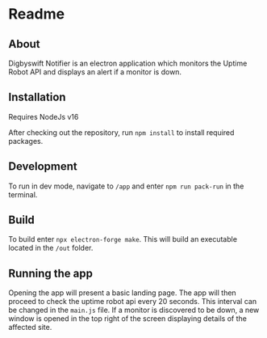 # Readme

## About

Digbyswift Notifier is an electron application which monitors the Uptime Robot API and displays an alert if a monitor is down.

## Installation

Requires NodeJs v16

After checking out the repository, run `npm install` to install required packages.

## Development

To run in dev mode, navigate to `/app` and enter `npm run pack-run` in the terminal.

## Build

To build enter `npx electron-forge make`. This will build an executable located in the `/out` folder. 

## Running the app

Opening the app will present a basic landing page. The app will then proceed to check the uptime robot api every 20 seconds. This interval can be changed in the `main.js` file. If a monitor is discovered to be down, a new window is opened in the top right of the screen displaying details of the affected site.
